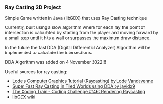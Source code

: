 ### Ray Casting 2D Project
Simple Game written in Java (libGDX) that uses Ray Casting technique

Currently, built using a slow algorithm where for 
each ray the point of intersection is calculated by 
starting from the player and moving forward by a small step 
until it hits a wall or surpasses the maximum draw distance.

In the future the fast DDA (Digital Differential Analyzer) 
Algorithm will be implemented to calculate the intersections.

DDA Algorithm was added on 4 November 2022!!!

Useful sources for ray casting:
- <a href="https://lodev.org/cgtutor/raycasting.html" target="_blank">Lode's Computer Graphics Tutorial (Raycasting) by Lode Vandevenne</a>
- <a href="https://www.youtube.com/watch?v=NbSee-XM7WA&ab_channel=javidx9" target="_blank">Super Fast Ray Casting in Tiled Worlds using DDA by javidx9</a>
- <a href="https://www.youtube.com/watch?v=vYgIKn7iDH8&ab_channel=TheCodingTrain" target="_blank">The Coding Train - Coding Challenge #146: Rendering Raycasting</a>
- <a href="https://libgdx.com/wiki/" target="_blank">libGDX wiki</a>

